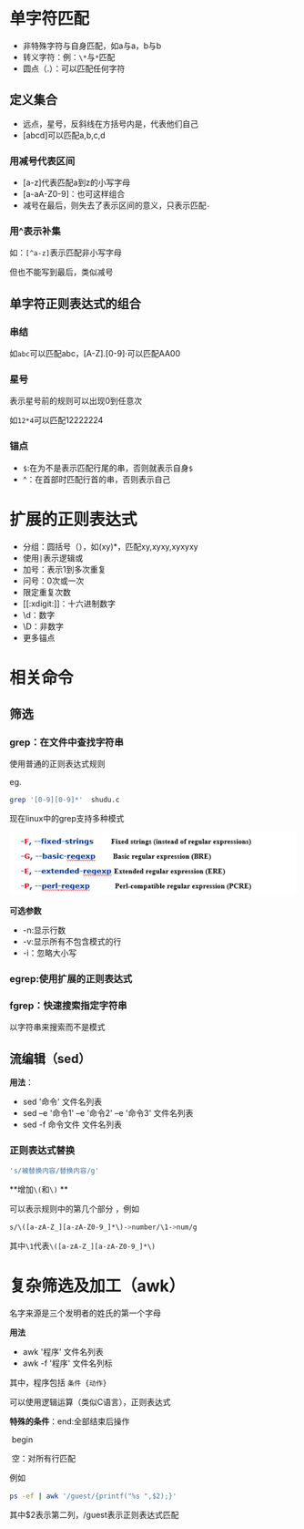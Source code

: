 # 单字符匹配

* 非特殊字符与自身匹配，如a与a，b与b
* 转义字符：例：`\*`与`*`匹配
* 圆点（.）：可以匹配任何字符

## 定义集合

* 远点，星号，反斜线在方括号内是，代表他们自己
* [abcd]可以匹配a,b,c,d

### 用减号代表区间

* [a-z]代表匹配a到z的小写字母
* [a-aA-Z0-9]：也可这样组合
* 减号在最后，则失去了表示区间的意义，只表示匹配`-`

### 用^表示补集

如：`[^a-z]`表示匹配非小写字母

但也不能写到最后，类似减号

## 单字符正则表达式的组合

### 串结

如`abc`可以匹配abc，[A-Z].[0-9]·可以匹配AA00

### 星号

表示星号前的规则可以出现0到任意次

如`12*4`可以匹配12222224

### 锚点

* `$`:在为不是表示匹配行尾的串，否则就表示自身`$`
* ^：在首部时匹配行首的串，否则表示自己

# 扩展的正则表达式

* 分组：圆括号（），如(xy)*，匹配xy,xyxy,xyxyxy
* 使用`|`表示逻辑或
* 加号：表示1到多次重复
* 问号：0次或一次
* 限定重复次数
* [[:xdigit:]]：十六进制数字
* \d：数字
* \D：非数字
* 更多锚点

# 相关命令

## 筛选

### grep：在文件中查找字符串

使用普通的正则表达式规则

eg.

```bash
grep '[0-9][0-9]*'  shudu.c
```

现在linux中的grep支持多种模式

![忽略](../img/image-20220417170409552.png)

**可选参数**

* -n:显示行数
* -v:显示所有不包含模式的行
* -i：忽略大小写

### egrep:使用扩展的正则表达式



### fgrep：快速搜索指定字符串

以字符串来搜索而不是模式

## 流编辑（sed）

**用法**：

* sed '命令' 文件名列表
* sed –e '命令1' –e '命令2' –e '命令3' 文件名列表
* sed -f 命令文件  文件名列表

### 正则表达式替换

```bash
's/被替换内容/替换内容/g'
```

**增加`\(`和`\)` **

可以表示规则中的第几个部分 ，例如

```bash
s/\([a-zA-Z_][a-zA-Z0-9_]*\)->number/\1->num/g
```

其中`\1`代表`\([a-zA-Z_][a-zA-Z0-9_]*\)`

# 复杂筛选及加工（awk）

名字来源是三个发明者的姓氏的第一个字母

**用法**

* awk '程序' 文件名列表
* awk -f '程序' 文件名列标

其中，程序包括 `条件 {动作}`

可以使用逻辑运算（类似C语言），正则表达式

**特殊的条件**：end:全部结束后操作

​						begin

​						空：对所有行匹配

例如

```bash
ps -ef | awk '/guest/{printf("%s ",$2);}'
```

其中$2表示第二列，/guest表示正则表达式匹配
